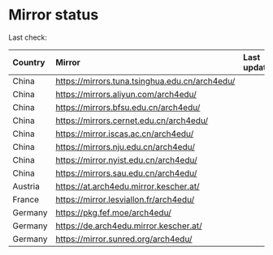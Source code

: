 <script src="./time.js"></script>
# Mirror status
Last check: <script type="text/javascript">localize(1705662947.2058036);</script>

|Country|Mirror|Last update|
|:------|:-----|:----------|
|China|https://mirrors.tuna.tsinghua.edu.cn/arch4edu/|<script type="text/javascript">localize(1705646124);</script>|
|China|https://mirrors.aliyun.com/arch4edu/|<script type="text/javascript">localize(1705646124);</script>|
|China|https://mirrors.bfsu.edu.cn/arch4edu/|<script type="text/javascript">localize(1705646124);</script>|
|China|https://mirrors.cernet.edu.cn/arch4edu/|<script type="text/javascript">localize(1705646124);</script>|
|China|https://mirror.iscas.ac.cn/arch4edu/|<script type="text/javascript">localize(1705646124);</script>|
|China|https://mirrors.nju.edu.cn/arch4edu/|<script type="text/javascript">localize(1705602665);</script>|
|China|https://mirror.nyist.edu.cn/arch4edu/|<script type="text/javascript">localize(1705602665);</script>|
|China|https://mirrors.sau.edu.cn/arch4edu/|<script type="text/javascript">localize(1705646124);</script>|
|Austria|https://at.arch4edu.mirror.kescher.at/|<script type="text/javascript">localize(1705646124);</script>|
|France|https://mirror.lesviallon.fr/arch4edu/|<script type="text/javascript">localize(1705602665);</script>|
|Germany|https://pkg.fef.moe/arch4edu/|<script type="text/javascript">localize(1705646124);</script>|
|Germany|https://de.arch4edu.mirror.kescher.at/|<script type="text/javascript">localize(1705646124);</script>|
|Germany|https://mirror.sunred.org/arch4edu/|<script type="text/javascript">localize(1705646124);</script>|

<script src="./tablefilter/tablefilter.js"></script>
<script src="./table.js"></script>